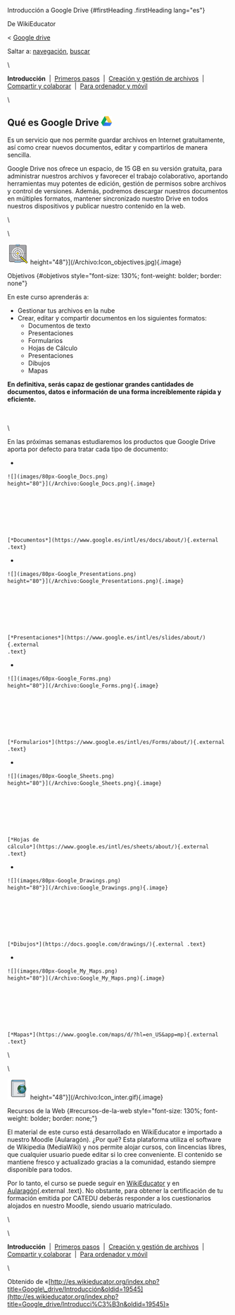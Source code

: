 






Introducción a Google Drive {#firstHeading .firstHeading lang="es"}






De WikiEducator





&lt; [Google
drive](/Google_drive "Google drive")





Saltar a: [navegación](#mw-navigation), [buscar](#p-search)





\





**Introducción**  |  [Primeros
pasos](/Google_drive/Primeros_pasos "Google drive/Primeros pasos")  | 
[Creación y gestión de
archivos](/Google_drive/Creaci%C3%B3n_y_gesti%C3%B3n_de_archivos_en_Google_Drive "Google drive/Creación y gestión de archivos en Google Drive")
 |  [Compartir y
colaborar](/Google_drive/Compartir_y_colaborar_en_Google_Drive "Google drive/Compartir y colaborar en Google Drive")
 |  [Para ordenador y
móvil](/Google_drive/Google_Drive_para_ordenador_y_m%C3%B3vil "Google drive/Google Drive para ordenador y móvil")





\

Qué es Google Drive ![Google Drive Logo](images/25px-Google_Drive_Logo.svg.png)
------------------------------------------------------------------------------------------------------------------------------------------------------------------------------------------------------------------------------------------------------------------------------------------------------------------------------------------------------------------------------------------------------

Es un servicio que nos permite guardar archivos en Internet
gratuitamente, así como crear nuevos documentos, editar y compartirlos
de manera sencilla.

Google Drive nos ofrece un espacio, de 15 GB en su versión gratuita,
para administrar nuestros archivos y favorecer el trabajo colaborativo,
aportando herramientas muy potentes de edición, gestión de permisos
sobre archivos y control de versiones. Además, podremos descargar
nuestros documentos en múltiples formatos, mantener sincronizado nuestro
Drive en todos nuestros dispositivos y publicar nuestro contenido en la
web.

\

\






![Icon objectives.jpg](images/Icon_objectives.jpg)
height="48"}](/Archivo:Icon_objectives.jpg){.image}



Objetivos {#objetivos style="font-size: 130%; font-weight: bolder; border: none"}


En este curso aprenderás a:
-   Gestionar tus archivos en la nube
-   Crear, editar y compartir documentos en los siguientes formatos:
    -   Documentos de texto
    -   Presentaciones
    -   Formularios
    -   Hojas de Cálculo
    -   Presentaciones
    -   Dibujos
    -   Mapas

**En definitiva, serás capaz de gestionar grandes cantidades de
documentos, datos e información de una forma increíblemente rápida y
eficiente.**



\
\
\

En las próximas semanas estudiaremos los productos que Google Drive
aporta por defecto para tratar cada tipo de documento:

-   

    

    

    ![](images/80px-Google_Docs.png)
    height="80"}](/Archivo:Google_Docs.png){.image}

    

    

    

    [*Documentos*](https://www.google.es/intl/es/docs/about/){.external
    .text}

    

    

-   

    

    

    ![](images/80px-Google_Presentations.png)
    height="80"}](/Archivo:Google_Presentations.png){.image}

    

    

    

    [*Presentaciones*](https://www.google.es/intl/es/slides/about/){.external
    .text}

    

    

-   

    

    

    ![](images/60px-Google_Forms.png)
    height="80"}](/Archivo:Google_Forms.png){.image}

    

    

    

    [*Formularios*](https://www.google.es/intl/es/Forms/about/){.external
    .text}

    

    

-   

    

    

    ![](images/80px-Google_Sheets.png)
    height="80"}](/Archivo:Google_Sheets.png){.image}

    

    

    

    [*Hojas de
    cálculo*](https://www.google.es/intl/es/sheets/about/){.external
    .text}

    

    

-   

    

    

    ![](images/80px-Google_Drawings.png)
    height="80"}](/Archivo:Google_Drawings.png){.image}

    

    

    

    [*Dibujos*](https://docs.google.com/drawings/){.external .text}

    

    

-   

    

    

    ![](images/80px-Google_My_Maps.png)
    height="80"}](/Archivo:Google_My_Maps.png){.image}

    

    

    

    [*Mapas*](https://www.google.com/maps/d/?hl=en_US&app=mp){.external
    .text}

    

    

\

\






![Icon inter.gif](images/Icon_inter.gif)
height="48"}](/Archivo:Icon_inter.gif){.image}



Recursos de la Web {#recursos-de-la-web style="font-size: 130%; font-weight: bolder; border: none;"}


El material de este curso está desarrollado en WikiEducator e importado
a nuestro Moodle (Aularagón).
¿Por qué? Esta plataforma utiliza el software de Wikipedia (MediaWiki) y
nos permite alojar cursos, con lincencias libres, que cualquier usuario
puede editar si lo cree conveniente. El contenido se mantiene fresco y
actualizado gracias a la comunidad, estando siempre disponible para
todos.

Por lo tanto, el curso se puede seguir en
[WikiEducator](/Google_drive "Google drive") y en
[Aularagón](http://aularagon.catedu.es/){.external .text}. No obstante,
para obtener la certificación de tu formación emitida por CATEDU deberás
responder a los cuestionarios alojados en nuestro Moodle, siendo usuario
matriculado.



\

\





**Introducción**  |  [Primeros
pasos](/Google_drive/Primeros_pasos "Google drive/Primeros pasos")  | 
[Creación y gestión de
archivos](/Google_drive/Creaci%C3%B3n_y_gesti%C3%B3n_de_archivos_en_Google_Drive "Google drive/Creación y gestión de archivos en Google Drive")
 |  [Compartir y
colaborar](/Google_drive/Compartir_y_colaborar_en_Google_Drive "Google drive/Compartir y colaborar en Google Drive")
 |  [Para ordenador y
móvil](/Google_drive/Google_Drive_para_ordenador_y_m%C3%B3vil "Google drive/Google Drive para ordenador y móvil")





\





Obtenido de
«[http://es.wikieducator.org/index.php?title=Google\_drive/Introducción&oldid=19545](http://es.wikieducator.org/index.php?title=Google_drive/Introducci%C3%B3n&oldid=19545)»














